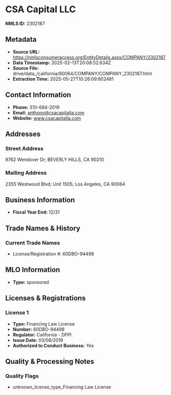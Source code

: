 # CSA Capital LLC

**NMLS ID:** 2302187

## Metadata
- **Source URL:** https://nmlsconsumeraccess.org/EntityDetails.aspx/COMPANY/2302187
- **Data Timestamp:** 2025-02-13T20:08:52.634Z
- **Source File:** drive/data_/california/90064/COMPANY/COMPANY_2302187.html
- **Extraction Time:** 2025-05-27T10:26:09.602481

## Contact Information
- **Phone:** 310-684-2019
- **Email:** anthony@csacapitalla.com
- **Website:** www.csacapitalla.com

## Addresses
### Street Address
9762 Wendover Dr; BEVERLY HILLS, CA 90210

### Mailing Address
2355 Westwood Blvd; Unit 1505; Los Angeles, CA 90064

## Business Information
- **Fiscal Year End:** 12/31

## Trade Names & History
### Current Trade Names
- License/Registration #: 60DBO-94498

## MLO Information
- **Type:** sponsored

## Licenses & Registrations

### License 1
- **Type:** Financing Law License
- **Number:** 60DBO-94498
- **Regulator:** California - DFPI
- **Issue Date:** 03/08/2019
- **Authorized to Conduct Business:** Yes

## Quality & Processing Notes
### Quality Flags
- unknown_license_type_Financing Law License
